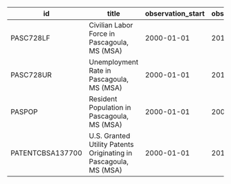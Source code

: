 | id               | title                                                            | observation_start   | observation_end   |
|------------------|------------------------------------------------------------------|---------------------|-------------------|
| PASC728LF        | Civilian Labor Force in Pascagoula, MS (MSA)                     | 2000-01-01          | 2014-12-01        |
| PASC728UR        | Unemployment Rate in Pascagoula, MS (MSA)                        | 2000-01-01          | 2014-12-01        |
| PASPOP           | Resident Population in Pascagoula, MS (MSA)                      | 2000-01-01          | 2009-01-01        |
| PATENTCBSA137700 | U.S. Granted Utility Patents Originating in Pascagoula, MS (MSA) | 2000-01-01          | 2015-01-01        |